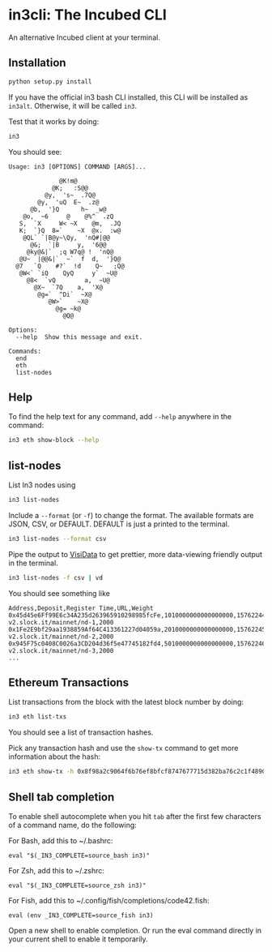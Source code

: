 # in3cli:  The Incubed CLI

An alternative Incubed client at your terminal.

## Installation

```bash
python setup.py install
```

If you have the official in3 bash CLI installed, this CLI will be installed as `in3alt`.
Otherwise, it will be called `in3`.

Test that it works by doing:

```bash
in3
```

You should see:

```
Usage: in3 [OPTIONS] COMMAND [ARGS]...

              @K!m@
            @K;   :S@@
          @y,  's~  .7Q@
        @y,  'uQ  E~  .z@
      @b,  '}Q      h~  _w@
    @o,  ~6     @    @%^  .zQ
   S,  `X     W< ~X    @m,  .JQ
   K;  `}Q  8=`    ~X  @x.  :w@
    @QL` `|B@y~\Qy,  'nQ#|@@
      @&;  `|B     y,  '6@@
     @ky@&|`  ;q W7q@ !  'nQ@
   @U~  |@@&|`  ~`  f  d,  '}Q@
  @7   `Q    #?`  !d    Q~   ;Q@
   @W<` `iQ    QyQ     y`  ~U@
     @8<  `vQ        a,  ~U@
       @X~  `7Q    a,  'X@
        @g=`  ^Di`  ~X@
           @W>`    ~X@
             @g= ~k@
               @Q@

Options:
  --help  Show this message and exit.

Commands:
  end
  eth
  list-nodes
```

## Help

To find the help text for any command, add `--help` anywhere in the command:

```bash
in3 eth show-block --help
```

## list-nodes

List In3 nodes using 

```bash
in3 list-nodes
```

Include a `--format` (or `-f`) to change the format. The available formats are JSON, CSV, or DEFAULT. DEFAULT is just a 
printed to the terminal.

```bash
in3 list-nodes --format csv
```

Pipe the output to [VisiData](https://www.visidata.org/) to get prettier, more data-viewing friendly output in the terminal.

```bash
in3 list-nodes -f csv | vd
```

You should see something like 

```
Address,Deposit,Register Time,URL,Weight
0x45d45e6Ff99E6c34A235d263965910298985fcFe,1010000000000000000,1576224418,https://in3-v2.slock.it/mainnet/nd-1,2000
0x1Fe2E9bf29aa1938859Af64C413361227d04059a,2010000000000000000,1576224531,https://in3-v2.slock.it/mainnet/nd-2,2000
0x945F75c0408C0026a3CD204d36f5e47745182fd4,5010000000000000000,1576224604,https://in3-v2.slock.it/mainnet/nd-3,2000
...
```

## Ethereum Transactions

List transactions from the block with the latest block number by doing:

```bash
in3 eth list-txs
```

You should see a list of transaction hashes.

Pick any transaction hash and use the `show-tx` command to get more information about the hash:

```bash
in3 eth show-tx -h 0x8f98a2c9064f6b76ef8bfcf8747677715d382ba76c2c1f4890ac4a917097a937
```

## Shell tab completion

To enable shell autocomplete when you hit `tab` after the first few characters of a command name, do the following:

For Bash, add this to ~/.bashrc:

```
eval "$(_IN3_COMPLETE=source_bash in3)"
```

For Zsh, add this to ~/.zshrc:

```
eval "$(_IN3_COMPLETE=source_zsh in3)"
```

For Fish, add this to ~/.config/fish/completions/code42.fish:

```
eval (env _IN3_COMPLETE=source_fish in3)
```

Open a new shell to enable completion. Or run the eval command directly in your current shell to enable it temporarily.
